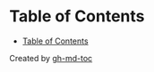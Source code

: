 
Table of Contents
=================

   * [Table of Contents](#table-of-contents)

Created by [gh-md-toc](https://github.com/ekalinin/github-markdown-toc)
